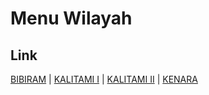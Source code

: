 # Menu Wilayah

## Link

[BIBIRAM](https://github.com/gigit-pemilu/pemilu-2024-92-papua-barat/tree/main/pilpres/hitung-suara/sub/92-papua-barat/sub/06-teluk-bintuni/sub/20-kamundan/sub/2004-bibiram)
 | 
[KALITAMI I](https://github.com/gigit-pemilu/pemilu-2024-92-papua-barat/tree/main/pilpres/hitung-suara/sub/92-papua-barat/sub/06-teluk-bintuni/sub/20-kamundan/sub/2001-kalitami-i)
 | 
[KALITAMI II](https://github.com/gigit-pemilu/pemilu-2024-92-papua-barat/tree/main/pilpres/hitung-suara/sub/92-papua-barat/sub/06-teluk-bintuni/sub/20-kamundan/sub/2002-kalitami-ii)
 | 
[KENARA](https://github.com/gigit-pemilu/pemilu-2024-92-papua-barat/tree/main/pilpres/hitung-suara/sub/92-papua-barat/sub/06-teluk-bintuni/sub/20-kamundan/sub/2003-kenara)

